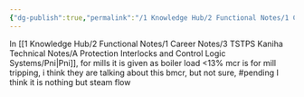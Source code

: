 ```yaml
---
{"dg-publish":true,"permalink":"/1 Knowledge Hub/2 Functional Notes/1 Career Notes/3 TSTPS Kaniha Technical Notes/A Protection Interlocks and Control Logic Systems/BMCR/","noteIcon":""}
---
```


In [[1 Knowledge Hub/2 Functional Notes/1 Career Notes/3 TSTPS Kaniha Technical Notes/A Protection Interlocks and Control Logic Systems/Pni\|Pni]], for mills it is given as boiler load <13% mcr is for mill tripping, i think they are talking about this bmcr, but not sure, #pending I think it is nothing but steam flow